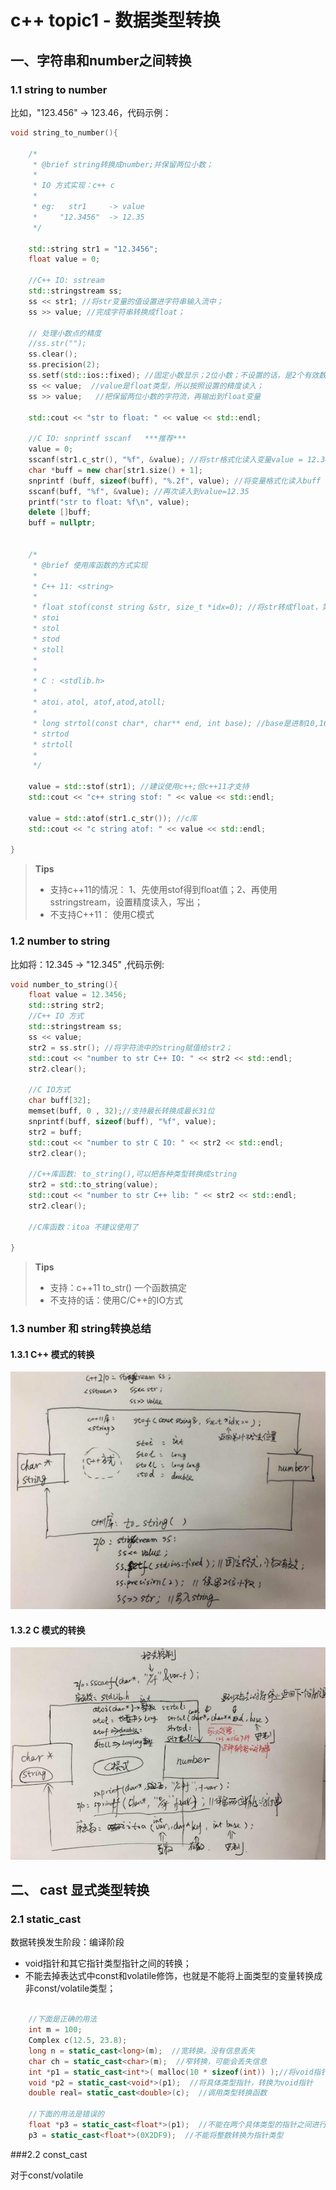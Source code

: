 # c++ topic1 - 数据类型转换

## 一、字符串和number之间转换

### 1.1 string to number

比如，"123.456" -&gt; 123.46，代码示例：

```c++
void string_to_number(){

    /*
     * @brief string转换成number;并保留两位小数；
     *
     * IO 方式实现：c++ c
     *
     * eg:   str1     -> value
     *     "12.3456"  -> 12.35
     */

    std::string str1 = "12.3456";
    float value = 0;

    //C++ IO: sstream
    std::stringstream ss;
    ss << str1; //将str变量的值设置进字符串输入流中；
    ss >> value; //完成字符串转换成float；

    // 处理小数点的精度
    //ss.str("");
    ss.clear();
    ss.precision(2);
    ss.setf(std::ios::fixed); //固定小数显示；2位小数；不设置的话，是2个有效数字；
    ss << value;  //value是float类型，所以按照设置的精度读入；
    ss >> value;   //把保留两位小数的字符流，再输出到float变量

    std::cout << "str to float: " << value << std::endl;

    //C IO: snprintf sscanf   ***推荐***
    value = 0;
    sscanf(str1.c_str(), "%f", &value); //将str格式化读入变量value = 12.3456
    char *buff = new char[str1.size() + 1];
    snprintf (buff, sizeof(buff), "%.2f", value); //将变量格式化读入buff
    sscanf(buff, "%f", &value); //再次读入到value=12.35
    printf("str to float: %f\n", value);
    delete []buff;
    buff = nullptr;


    /*
     * @brief 使用库函数的方式实现
     *
     * C++ 11: <string>
     *
     * float stof(const string &str, size_t *idx=0); //将str转成float，第一个不合法字符的下一个位置idx返回，同时返回float；
     * stoi
     * stol
     * stod
     * stoll
     *
     *
     * C : <stdlib.h>
     *
     * atoi，atol, atof,atod,atoll;
     *
     * long strtol(const char*, char** end, int base); //base是进制10,16,8； end返回第一个不合法字符下一个位置；
     * strtod
     * strtoll
     *
     */

    value = std::stof(str1); //建议使用c++;但c++11才支持
    std::cout << "c++ string stof: " << value << std::endl;

    value = std::atof(str1.c_str()); //c库
    std::cout << "c string atof: " << value << std::endl;

}
```

> **Tips**
>
> * 支持c++11的情况：
>   1、先使用stof得到float值；2、再使用sstringstream，设置精度读入，写出；
> * 不支持C++11： 使用C模式

### 1.2 number to string

比如将：12.345 -&gt; "12.345" ,代码示例:

```c++
void number_to_string(){
    float value = 12.3456;
    std::string str2;
    //C++ IO 方式
    std::stringstream ss;
    ss << value;
    str2 = ss.str(); //将字符流中的string赋值给str2；
    std::cout << "number to str C++ IO: " << str2 << std::endl;
    str2.clear();

    //C IO方式
    char buff[32];
    memset(buff, 0 , 32);//支持最长转换成最长31位
    snprintf(buff, sizeof(buff), "%f", value);
    str2 = buff;
    std::cout << "number to str C IO: " << str2 << std::endl;
    str2.clear();

    //C++库函数: to_string(),可以把各种类型转换成string
    str2 = std::to_string(value);
    std::cout << "number to str C++ lib: " << str2 << std::endl;
    str2.clear();

    //C库函数：itoa 不建议使用了

}
```

> **Tips**
>
> * 支持：c++11 to\_str\(\) 一个函数搞定
> * 不支持的话：使用C/C++的IO方式

### 1.3 number 和 string转换总结

#### 1.3.1 C++ 模式的转换

![](/assets/1_3_1_pic1.png)

#### 1.3.2 C 模式的转换

![](/assets/1_3_2_pic1.png)

## 二、 cast 显式类型转换

### 2.1 static_cast

数据转换发生阶段：编译阶段

* void指针和其它指针类型指针之间的转换；
* 不能去掉表达式中const和volatile修饰，也就是不能将上面类型的变量转换成非const/volatile类型；

```c++

    //下面是正确的用法
    int m = 100;
    Complex c(12.5, 23.8);
    long n = static_cast<long>(m);  //宽转换，没有信息丢失
    char ch = static_cast<char>(m);  //窄转换，可能会丢失信息
    int *p1 = static_cast<int*>( malloc(10 * sizeof(int)) );//将void指针转换为具体类型指针
    void *p2 = static_cast<void*>(p1);  //将具体类型指针，转换为void指针
    double real= static_cast<double>(c);  //调用类型转换函数
   
    //下面的用法是错误的
    float *p3 = static_cast<float*>(p1);  //不能在两个具体类型的指针之间进行转换
    p3 = static_cast<float*>(0X2DF9);  //不能将整数转换为指针类型

```


###2.2 const_cast


对于const/volatile








